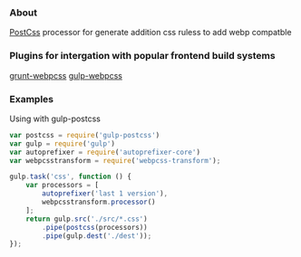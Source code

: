### About
[PostCss](https://github.com/postcss/postcss) processor for generate addition css ruless to add webp compatble

### Plugins for intergation with popular frontend build systems
[grunt-webpcss](https://github.com/lexich/grunt-webpcss)
[gulp-webpcss](https://github.com/lexich/gulp-webpcss)

### Examples
Using with gulp-postcss
```js
var postcss = require('gulp-postcss')
var gulp = require('gulp')
var autoprefixer = require('autoprefixer-core')
var webpcsstransform = require('webpcss-transform');

gulp.task('css', function () {
    var processors = [
        autoprefixer('last 1 version'),
        webpcsstransform.processor()
    ];
    return gulp.src('./src/*.css')
        .pipe(postcss(processors))
        .pipe(gulp.dest('./dest'));
});
```
